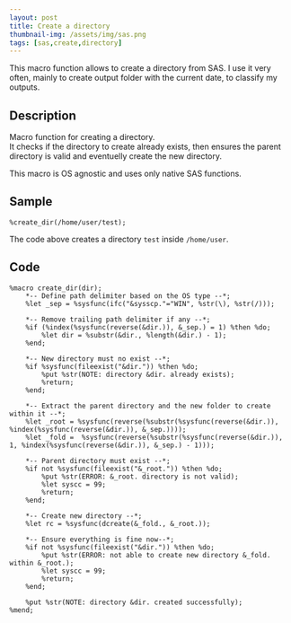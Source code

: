```yaml
---
layout: post
title: Create a directory
thumbnail-img: /assets/img/sas.png
tags: [sas,create,directory]
---
```


This macro function allows to create a directory from SAS. I use it very often, mainly to create output folder with the current date, to classify my outputs.

## Description
Macro function for creating a directory.  
It checks if the directory to create already exists, then ensures the parent directory is valid and eventuelly create the new directory.  
  
This macro is OS agnostic and uses only native SAS functions.

## Sample
```
%create_dir(/home/user/test);
```

The code above creates a directory `test` inside `/home/user`.

## Code
```
%macro create_dir(dir);
    *-- Define path delimiter based on the OS type --*;
    %let _sep = %sysfunc(ifc("&sysscp."="WIN", %str(\), %str(/)));

    *-- Remove trailing path delimiter if any --*;
    %if (%index(%sysfunc(reverse(&dir.)), &_sep.) = 1) %then %do;
        %let dir = %substr(&dir., %length(&dir.) - 1);
    %end;

    *-- New directory must no exist --*;
    %if %sysfunc(fileexist("&dir.")) %then %do;
        %put %str(NOTE: directory &dir. already exists);
        %return;
    %end;
    
    *-- Extract the parent directory and the new folder to create within it --*;
    %let _root = %sysfunc(reverse(%substr(%sysfunc(reverse(&dir.)), %index(%sysfunc(reverse(&dir.)), &_sep.))));
    %let _fold =  %sysfunc(reverse(%substr(%sysfunc(reverse(&dir.)), 1, %index(%sysfunc(reverse(&dir.)), &_sep.) - 1)));

    *-- Parent directory must exist --*;
    %if not %sysfunc(fileexist("&_root.")) %then %do;
        %put %str(ERROR: &_root. directory is not valid);
        %let syscc = 99;
        %return;
    %end;

    *-- Create new directory --*;
    %let rc = %sysfunc(dcreate(&_fold., &_root.));

    *-- Ensure everything is fine now--*;
    %if not %sysfunc(fileexist("&dir.")) %then %do;
        %put %str(ERROR: not able to create new directory &_fold. within &_root.);
        %let syscc = 99;
        %return;
    %end;

    %put %str(NOTE: directory &dir. created successfully);
%mend;
```
